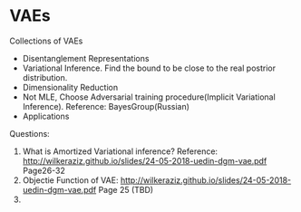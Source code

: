 # VAEs
Collections of VAEs

* Disentanglement Representations
* Variational Inference. Find the bound to be close to the real postrior distribution.
* Dimensionality Reduction
* Not MLE, Choose Adversarial training procedure(Implicit Variational Inference). Reference: BayesGroup(Russian)
* Applications

Questions:

1. What is Amortized Variational inference? 
Reference: http://wilkeraziz.github.io/slides/24-05-2018-uedin-dgm-vae.pdf Page26-32 
2. Objectie Function of VAE: http://wilkeraziz.github.io/slides/24-05-2018-uedin-dgm-vae.pdf Page 25 (TBD)
3. 
